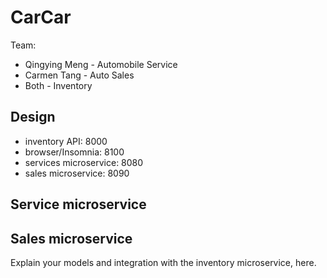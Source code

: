# CarCar

Team:

- Qingying Meng - Automobile Service
- Carmen Tang - Auto Sales
- Both - Inventory

## Design

- inventory API: 8000
- browser/Insomnia: 8100
- services microservice: 8080
- sales microservice: 8090

## Service microservice

## Sales microservice

Explain your models and integration with the inventory
microservice, here.
